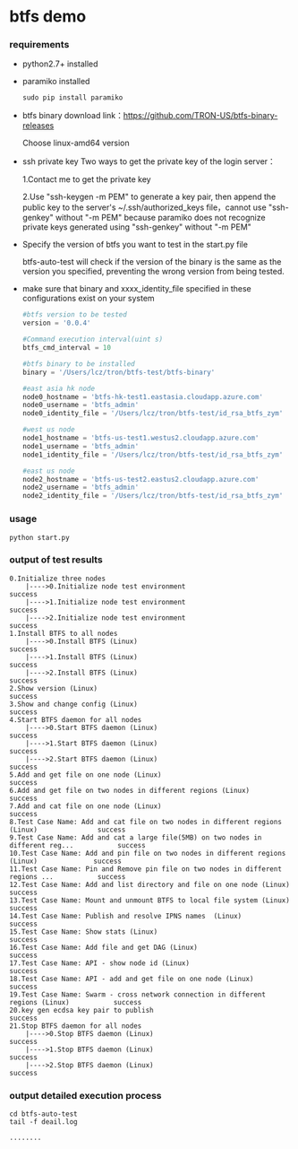 # btfs demo

### requirements
  - python2.7+ installed
  - paramiko installed
    ```
    sudo pip install paramiko
    ```
  - btfs binary
    download link：https://github.com/TRON-US/btfs-binary-releases
    
    Choose linux-amd64 version
    
  - ssh private key 
    Two ways to get the private key of the login server：
    
      1.Contact me to get the private key
      
      2.Use "ssh-keygen -m PEM" to generate a key pair, then append the public key to the server's ~/.ssh/authorized_keys file，cannot use "ssh-genkey" without "-m PEM" because paramiko does not recognize private keys generated using "ssh-genkey" without "-m PEM"
  
  - Specify the version of btfs you want to test in the start.py file
  
    btfs-auto-test will check if the version of the binary is the same as the version you specified, preventing the wrong version from being tested.
    
  - make sure that binary and xxxx_identity_file specified in these configurations exist on your system
    ```python
    #btfs version to be tested
    version = '0.0.4'

    #Command execution interval(uint s)
    btfs_cmd_interval = 10

    #btfs binary to be installed
    binary = '/Users/lcz/tron/btfs-test/btfs-binary'

    #east asia hk node
    node0_hostname = 'btfs-hk-test1.eastasia.cloudapp.azure.com'
    node0_username = 'btfs_admin'
    node0_identity_file = '/Users/lcz/tron/btfs-test/id_rsa_btfs_zym'

    #west us node
    node1_hostname = 'btfs-us-test1.westus2.cloudapp.azure.com'
    node1_username = 'btfs_admin'
    node1_identity_file = '/Users/lcz/tron/btfs-test/id_rsa_btfs_zym'

    #east us node
    node2_hostname = 'btfs-us-test2.eastus2.cloudapp.azure.com'
    node2_username = 'btfs_admin'
    node2_identity_file = '/Users/lcz/tron/btfs-test/id_rsa_btfs_zym'
    ```
     
### usage
    python start.py

### output of test results
```shell
0.Initialize three nodes
    |---->0.Initialize node test environment                                               success
    |---->1.Initialize node test environment                                               success
    |---->2.Initialize node test environment                                               success
1.Install BTFS to all nodes
    |---->0.Install BTFS (Linux)                                                           success
    |---->1.Install BTFS (Linux)                                                           success
    |---->2.Install BTFS (Linux)                                                           success
2.Show version (Linux)                                                                     success
3.Show and change config (Linux)                                                           success
4.Start BTFS daemon for all nodes
    |---->0.Start BTFS daemon (Linux)                                                      success
    |---->1.Start BTFS daemon (Linux)                                                      success
    |---->2.Start BTFS daemon (Linux)                                                      success
5.Add and get file on one node (Linux)                                                     success
6.Add and get file on two nodes in different regions (Linux)                               success
7.Add and cat file on one node (Linux)                                                     success
8.Test Case Name: Add and cat file on two nodes in different regions (Linux)               success
9.Test Case Name: Add and cat a large file(5MB) on two nodes in different reg...           success
10.Test Case Name: Add and pin file on two nodes in different regions (Linux)              success
11.Test Case Name: Pin and Remove pin file on two nodes in different regions ...           success
12.Test Case Name: Add and list directory and file on one node (Linux)                     success
13.Test Case Name: Mount and unmount BTFS to local file system (Linux)                     success
14.Test Case Name: Publish and resolve IPNS names  (Linux)                                 success
15.Test Case Name: Show stats (Linux)                                                      success
16.Test Case Name: Add file and get DAG (Linux)                                            success
17.Test Case Name: API - show node id (Linux)                                              success
18.Test Case Name: API - add and get file on one node (Linux)                              success
19.Test Case Name: Swarm - cross network connection in different regions (Linux)           success
20.key gen ecdsa key pair to publish                                                       success
21.Stop BTFS daemon for all nodes
    |---->0.Stop BTFS daemon (Linux)                                                       success
    |---->1.Stop BTFS daemon (Linux)                                                       success
    |---->2.Stop BTFS daemon (Linux)                                                       success
```

### output detailed execution process

```
cd btfs-auto-test
tail -f deail.log
```

```
........
```
